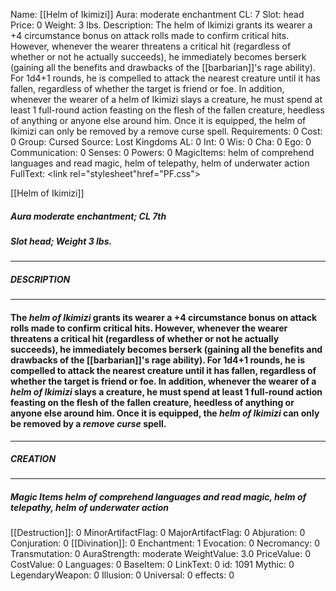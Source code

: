 Name: [[Helm of Ikimizi]]
Aura: moderate enchantment
CL: 7
Slot: head
Price: 0
Weight: 3 lbs.
Description: The helm of Ikimizi grants its wearer a +4 circumstance bonus on attack rolls made to confirm critical hits. However, whenever the wearer threatens a critical hit (regardless of whether or not he actually succeeds), he immediately becomes berserk (gaining all the benefits and drawbacks of the [[barbarian]]'s rage ability). For 1d4+1 rounds, he is compelled to attack the nearest creature until it has fallen, regardless of whether the target is friend or foe. In addition, whenever the wearer of a helm of Ikimizi slays a creature, he must spend at least 1 full-round action feasting on the flesh of the fallen creature, heedless of anything or anyone else around him. Once it is equipped, the helm of Ikimizi can only be removed by a remove curse spell.
Requirements: 0
Cost: 0
Group: Cursed
Source: Lost Kingdoms
AL: 0
Int: 0
Wis: 0
Cha: 0
Ego: 0
Communication: 0
Senses: 0
Powers: 0
MagicItems: helm of comprehend languages and read magic, helm of telepathy, helm of underwater action
FullText: <link rel="stylesheet"href="PF.css"><div class="heading"><p class="alignleft">[[Helm of Ikimizi]]</p><div style="clear: both;"></div></div><div><h5><b>Aura </b>moderate enchantment; <b>CL </b>7th</h5><h5><b>Slot </b>head; <b>Weight </b>3 lbs.</h5></div><hr/><div><h5><b>DESCRIPTION</b></h5></div><hr/><div><h4><p>The <i>helm of Ikimizi</i> grants its wearer a +4 circumstance bonus on attack rolls made to confirm critical hits. However, whenever the wearer threatens a critical hit (regardless of whether or not he actually succeeds), he immediately becomes berserk (gaining all the benefits and drawbacks of the [[barbarian]]'s rage ability). For 1d4+1 rounds, he is compelled to attack the nearest creature until it has fallen, regardless of whether the target is friend or foe. In addition, whenever the wearer of a <i>helm of Ikimizi</i> slays a creature, he must spend at least 1 full-round action feasting on the flesh of the fallen creature, heedless of anything or anyone else around him. Once it is equipped, the <i>helm of Ikimizi</i> can only be removed by a <i>remove curse</i> spell.</p></h4></div><hr/><div><h5><b>CREATION</b></h5></div><hr/><div><h5><b>Magic Items </b><i>helm of comprehend languages and read magic, helm of telepathy, helm of underwater action</i></h5></div>
[[Destruction]]: 0
MinorArtifactFlag: 0
MajorArtifactFlag: 0
Abjuration: 0
Conjuration: 0
[[Divination]]: 0
Enchantment: 1
Evocation: 0
Necromancy: 0
Transmutation: 0
AuraStrength: moderate
WeightValue: 3.0
PriceValue: 0
CostValue: 0
Languages: 0
BaseItem: 0
LinkText: 0
id: 1091
Mythic: 0
LegendaryWeapon: 0
Illusion: 0
Universal: 0
effects: 0
